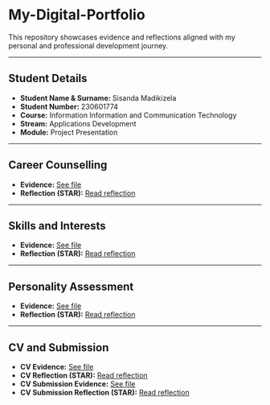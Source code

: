 # My-Digital-Portfolio


This repository showcases evidence and reflections aligned with my personal and professional development journey.

---

## Student Details

- **Student Name & Surname:** Sisanda Madikizela
- **Student Number:** 230601774
- **Course:** Information Information and Communication Technology
- **Stream:** Applications Development
- **Module:** Project Presentation

---

## Career Counselling

- **Evidence:** [See file](career-counselling/evidence.png)
- **Reflection (STAR):** [Read reflection](career-counselling/reflection.md)

---

## Skills and Interests

- **Evidence:** [See file](skills-interests/evidence2.png)
- **Reflection (STAR):** [Read reflection](skills-interests/reflection.md)

---

## Personality Assessment

- **Evidence:** [See file](personality-assessment/evidence3.png)
- **Reflection (STAR):** [Read reflection](personality-assessment/reflection.md)

---

## CV and Submission

- **CV Evidence:** [See file](cv/my-cv.pdf)
- **CV Reflection (STAR):** [Read reflection](cv/reflection.md)
- **CV Submission Evidence:** [See file](cv-submission/evidence4.png)
- **CV Submission Reflection (STAR):** [Read reflection](cv-submission/reflection.md)
